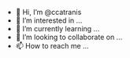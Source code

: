 - 👋 Hi, I’m @ccatranis
- 👀 I’m interested in ...
- 🌱 I’m currently learning ...
- 💞️ I’m looking to collaborate on ...
- 📫 How to reach me ...

<!---
ccatranis/ccatranis is a ✨ special ✨ repository because its `README.md` (this file) appears on your GitHub profile.
You can click the Preview link to take a look at your changes.
--->
